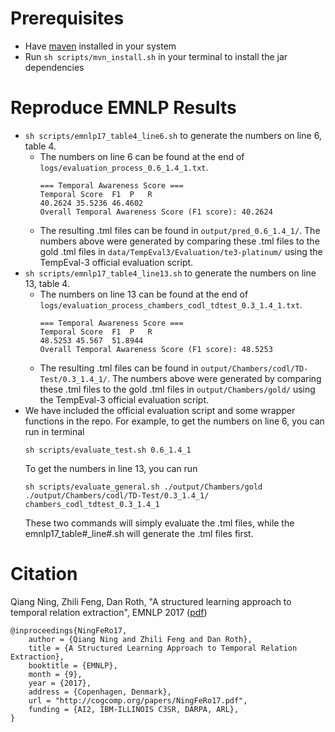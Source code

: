 # Prerequisites
- Have [maven](https://maven.apache.org/install.html) installed in your system
- Run `sh scripts/mvn_install.sh` in your terminal to install the jar dependencies

# Reproduce EMNLP Results
- `sh scripts/emnlp17_table4_line6.sh` to generate the numbers on line 6, table 4.
  - The numbers on line 6 can be found at the end of `logs/evaluation_process_0.6_1.4_1.txt`.
    ```
    === Temporal Awareness Score ===
    Temporal Score	F1	P	R
	40.2624	35.5236	46.4602	
    Overall Temporal Awareness Score (F1 score): 40.2624
    ```
  - The resulting .tml files can be found in `output/pred_0.6_1.4_1/`. The numbers above were generated by comparing these .tml files to the gold .tml files in `data/TempEval3/Evaluation/te3-platinum/` using the TempEval-3 official evaluation script.
- `sh scripts/emnlp17_table4_line13.sh` to generate the numbers on line 13, table 4.
  - The numbers on line 13 can be found at the end of `logs/evaluation_process_chambers_codl_tdtest_0.3_1.4_1.txt`.
    ```
    === Temporal Awareness Score ===
    Temporal Score	F1	P	R
    48.5253	45.567	51.8944	
    Overall Temporal Awareness Score (F1 score): 48.5253
    ```
  - The resulting .tml files can be found in `output/Chambers/codl/TD-Test/0.3_1.4_1/`. The numbers above were generated by comparing these .tml files to the gold .tml files in `output/Chambers/gold/` using the TempEval-3 official evaluation script.
- We have included the official evaluation script and some wrapper functions in the repo. For example, to get the numbers on line 6, you can run in terminal
  ```
  sh scripts/evaluate_test.sh 0.6_1.4_1
  ```
  To get the numbers in line 13, you can run
  ```
  sh scripts/evaluate_general.sh ./output/Chambers/gold ./output/Chambers/codl/TD-Test/0.3_1.4_1/ chambers_codl_tdtest_0.3_1.4_1
  ```
  These two commands will simply evaluate the .tml files, while the emnlp17_table#_line#.sh will generate the .tml files first.
# Citation
Qiang Ning, Zhili Feng, Dan Roth, "A structured learning approach to temporal relation extraction", EMNLP 2017 ([pdf](http://cogcomp.org/papers/NingFeRo17.pdf))

```
@inproceedings{NingFeRo17,
    author = {Qiang Ning and Zhili Feng and Dan Roth},
    title = {A Structured Learning Approach to Temporal Relation Extraction},
    booktitle = {EMNLP},
    month = {9},
    year = {2017},
    address = {Copenhagen, Denmark},
    url = "http://cogcomp.org/papers/NingFeRo17.pdf",
    funding = {AI2, IBM-ILLINOIS C3SR, DARPA, ARL},
}
```